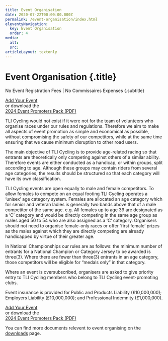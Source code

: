 ```yaml
---
title: Event Organisation
date: 2020-07-22T00:00:00.000Z
permalink: /event-organisation/index.html
eleventyNavigation:
  key: Event Organisation
  order: 4
media:
  alt:
  src:
articleLayout: textonly
---
```


# Event Organisation {.title}

No Event Registration Fees | No Commissaires Expenses {.subtitle}

<div class="btn-group">
  <div><a class="btn btn-red" href="https://www.riderhq.com/newevent?type=RACE_TLICYCLING">Add Your Event</a></div>
  <div>or download the</div>
  <div><a class="btn btn-blue" download href="/u/TLICycling_Event-Promoters-Pack-2023_V1.pdf">2024 Event Promoters Pack (PDF)</a></div>
</div>

TLI Cycling would not exist if it were not for the team of volunteers who organise races under our rules and regulations. Therefore we aim to make all aspects of event promotion as simple and economical as possible, without compromising the safety of our competitors, while at the same time ensuring that we cause minimum disruption to other road users.

The main objective of TLI Cycling is to provide age-related racing so that entrants are theoretically only competing against others of a similar ability. Therefore events are either conducted as a handicap, or within groups, split according to age. Although these groups may contain riders from several age categories, the results should be structured so that each category will have its own classification.

TLI Cycling events are open equally to male and female competitors. To allow females to compete on an equal footing TLI Cycling operates a ‘unisex’ age category system. Females are allocated an age category which for senior and veteran ladies is generally two bands above that of a male competitor of the same age. e.g. All females up to age 39 are designated as a ‘C’ category and would be directly competing in the same age group as males aged 50 to 54 who are also assigned as a ‘C’ category. Organisers should not need to organise female-only races or offer ‘first female’ prizes as the males against which they are directly competing are already handicapped by virtue of their greater age.

In National Championships our rules are as follows: the minimum number of entrants for a National Champion or Category Jersey to be awarded is three(3). Where there are fewer than three(3) entrants in an age category, those competitors will be eligible for “medals only” in that category.

Where an event is oversubscribed, organisers are asked to give priority entry to TLI Cycling members who belong to TLI Cycling event-promoting clubs.

Event insurance is provided for Public and Products Liability (£10,000,000); Employers Liability (£10,000,000); and Professional Indemnity (£1,000,000).

<div class="btn-group">
  <div><a class="btn btn-red" href="https://www.riderhq.com/newevent?type=RACE_TLICYCLING">Add Your Event</a></div>
  <div>or download the</div>
  <div><a class="btn btn-blue" download href="/u/TLICycling_Event-Promoters-Pack-2023_V1.pdf">2024 Event Promoters Pack (PDF)</a></div>
</div>

You can find more documents relevent to event organising on the [downloads](/downloads/) page.
